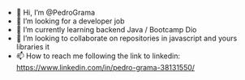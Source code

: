 - 👋 Hi, I’m @PedroGrama
- 👀 I’m looking for a developer job
- 🌱 I’m currently learning backend Java / Bootcamp Dio
- 💞️ I’m looking to collaborate on repositories in javascript and yours libraries it
- 📫 How to reach me following the link to linkedin: https://www.linkedin.com/in/pedro-grama-38131550/
